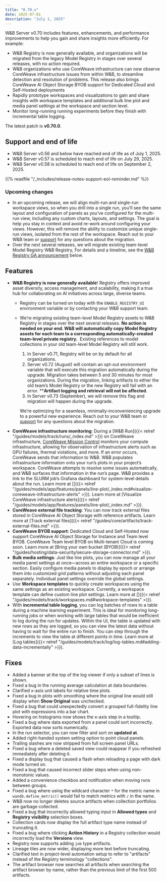 ```yaml
---
title: "0.70.x"
date: 2025-07-01
description: "July 1, 2025"
---
```


W&B Server v0.70 includes features, enhancements, and performance improvements to help you gain and share insights more efficiently. For example:

- W&B Registry is now generally available, and organizations will be migrated from the legacy Model Registry in stages over several releases, with no action required.
- W&B organizations who use CoreWeave infrastructure can now observe CoreWeave infrastructure issues from within W&B, to streamline detection and resolution of problems. This release also brings CoreWeave AI Object Storage BYOB support for Dedicated Cloud and Self-Hosted deployments
- Rapidly prototype workspaces and visualizations to gain and share insights with workspace templates and additional bulk line plot and media panel settings at the workspace and section level.
- Monitor long-running running experiments before they finish with incremental table logging.

The latest patch is **v0.70.0**.
<!--more-->
<!-- Refer to [Patches]({{< relref "#patches" >}}). -->

## Support and end of life
<ul>
  <li>W&B Server v0.56 and below have reached end of life as of July 1, 2025.</li>
  <li>W&B Server v0.57 is scheduled to reach end of life on July 29, 2025.</li>
  <li>W&B Server v0.58 is scheduled to reach end of life on September 2, 2025.</li>
</ul><!-- This is in HTML to fix the admonition included below showing up as a child of the second item -->

{{% readfile "/_includes/release-notes-support-eol-reminder.md" %}}

### Upcoming changes
- In an upcoming release, we will align multi-run and single-run workspace views, so when you drill into a single run, you’ll see the same layout and configuration of panels as you’ve configured for the multi-run view, including any custom charts, layouts, and settings. The goal is help you stay in context and avoid re-work around configuring your views. However, this will remove the ability to customize unique single-run views, isolated from the rest of the workspace. Reach out to your W&B team or [support](mailto:support@wandb.ai) for any questions about the migration.
- Over the next several releases, we will migrate existing team-level Model Registry W&B Registry, For details and a timeline, see the [W&B Registry GA announcement](#registry_ga_announcement) below.

## Features
- <a id="registry_ga_announcement"></a> **W&B Registry is now generally available**! Registry offers improved asset diversity, access management, and scalability, making it a true hub for collaborating on AI initiatives across large, diverse teams.
    - Registry can be turned on today with the `ENABLE_REGISTRY_UI` environment variable or by contacting your W&B support team.
    - We’re migrating existing team-level Model Registry assets to W&B Registry in stages over the next several releases. **No action is needed on your end. W&B will automatically copy Model Registry assets for each team to a corresponding automatically-created team-level private registry.**  Existing references to model collections in your old team-level Model Registry will still work.
        1. In Server v0.71, Registry will be on by default for all organizations.
        1. Server v0.72 (August) will contain an opt-out environment variable that will execute this migration automatically during the upgrade. Migration takes between 5 and 30 minutes for most organizations. During the migration, linking artifacts to either the old team’s Model Registry or the new Registry will fail with an error. ****Artifact logging and retrieval** **will not be affected**.
        1. In Server v0.73 (September), we will remove this flag and migration will happen during the upgrade.

        We’re optimizing for a seamless, minimally-inconveniencing upgrade to a powerful new experience. Reach out to your W&B team or [support](mailto:support@wandb.ai) for any questions about the migration.
- **CoreWeave infrastructure monitoring**: During a [W&B Run]({{< relref "/guides/models/track/runs/_index.md" >}}) on CoreWeave infrastructure, [CoreWeave Mission Control](https://www.coreweave.com/mission-control) monitors your compute infrastructure, allowing for observation of infrastructure alerts such as GPU failures, thermal violations, and more. If an error occurs, CoreWeave sends that information to W&B. W&B populates infrastructure information onto your run’s plots in your project’s workspace. CoreWeave attempts to resolve some issues automatically, and W&B surfaces that information in the run’s page. W&B provides a link to the SLURM job’s Grafana dashboard for system-level details about the run. Learn more at []({{< relref "/guides/models/app/features/panels/line-plot/_index.md#visualize-coreweave-infrastructure-alerts" >}}). Learn more at [Visualize CoreWeave infrastructure alerts]({{< relref "/guides/models/app/features/panels/line-plot/_index.md" >}}).
- **CoreWeave external file tracking**: You can now track external files stored in CoreWeave AI Object Storage with reference artifacts. Learn more at [Track external files]({{< relref "/guides/core/artifacts/track-external-files.md" >}}).
- **CoreWeave BYOB support**: Dedicated Cloud and Self-Hosted now support CoreWeave AI Object Storage for Instance and Team level BYOB. CoreWeave Team level BYOB on Multi-tenant Cloud is coming soon. Learn more at [Bring your own bucket (BYOB)]({{< relref "/guides/hosting/data-security/secure-storage-connector.md" >}}).
- **Bulk media settings**: Just like line plots, you can now manage all your media panel settings at once—across an entire workspace or a specific section.   Easily configure media panels to display by epoch or arrange them into customized grid patterns without adjusting each panel separately. Individual panel settings override the global settings.
- Use **Workspace templates** to quickly create workspaces using the same settings as an existing workspace. Currently, a workspace template can define custom line plot settings. Learn more at []({{< relref "/guides/models/track/workspaces.md#workspace-templates" >}}).
- With **incremental table logging**, you can log batches of rows to a table during a machine learning experiment. This is ideal for monitoring long-running jobs or when working with large tables that would be inefficient to log during the run for updates. Within the UI, the table is updated with new rows as they are logged, so you can view the latest data without having to wait for the entire run to finish. You can step through the increments to view the table at different points in time. Learn more at [Log tables]({{< relref "/guides/models/track/log/log-tables.md#adding-data-incrementally" >}}).

## Fixes
- Added a banner at the top of the log viewer if only a subset of lines is shown.
- Fixed a bug in the running average calculation at data boundaries.
- Clarified x-axis unit labels for relative time plots.
- Fixed a bug in plots with smoothing where the original line would still display when **Show Original** was unchecked.
- Fixed a bug that could unexpectedly convert a grouped full-fidelity line plot with expressions into a bar chart.
- Hovering on histograms now shows the x-axis step in a tooltip.
- Fixed a bug where data exported from a panel could sort incorrectly. Exported data now sorts numerically.
- In the run selector, you can now filter and sort on **updated at**.
- Added right-handed system setting option to point cloud panels.
- Trailing slashes are now stripped from full screen panel URLs.
- Fixed a bug where a deleted saved view could reappear if you refreshed immediately after deleting it.
- Fixed a display bug that caused a flash when reloading a page with dark mode turned on.
- Fixed a bug that caused incorrect slider steps when using non-monotonic values.
- Added a convenience checkbox and notification when moving runs between groups.
- Fixed a bug where using the wildcard character `*` for the metric name in `wandb.define_metric()` would fail to match metrics with `/` in the name.
- W&B now no longer deletes source artifacts when collection portfolios are garbage collected.
- Fixed a bug that incorrectly allowed typing input in **Allowed types** and **Registry visibility** selection boxes.
- Collection cards now display the full artifact type name instead of truncating it.
- Fixed a bug where clicking **Action History** in a Registry collection would incorrectly load the **Versions** view.
- Registry now supports adding `job` type artifacts.
- Lineage tiles are now wider, displaying more text before truncating.
- Clarified text in project-level automation setup to refer to "artifacts" instead of the Registry terminology "collections".
- The artifact browser now searches all artifacts when searching the artifact browser by name, rather than the previous limit of the first 500 artifacts.

<!--
## Patches
### 0.70.1
**July 9, 2025**
-->